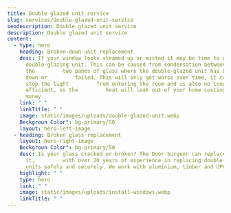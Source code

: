 ```yaml
---
title: Double glazed unit service
slug: services/double-glazed-unit-service
seodescription: Double glazed unit service
description: Double glazed unit service
content:
  - type: hero
    heading: Broken-down unit replacement
    desc: If your window looks steamed up or misted it may be time to get a new
      double-glazing unit. This can be caused from condensation between
      the         two panes of glass where the double-glazed unit has broken
      down or         failed. This will only get worse over time, it can also
      stop the light         from entering the room and is also no longer energy
      efficient, so the         heat will leak out of your home costing you
      money.
    link: " "
    linkTitle: " "
    image: static/images/uploads/double-glazed-unit.webp
    Beckgroun Color": bg-primary/50
    layout: hero-left-image
  - heading: Broken glass replacement
    layout: hero-right-image
    Beckgroun Color": bg-primary/50
    desc: Is your glass cracked or broken? The Door Surgeon can replace
      it,         with over 20 years of experience in replacing double-glazed
      units safely and securely. We work with aluminium, timber and UPVC frames.
    highlight: " "
    type: hero
    link: " "
    image: static/images/uploads/install-windows.webp
    linkTitle: " "
---
```

